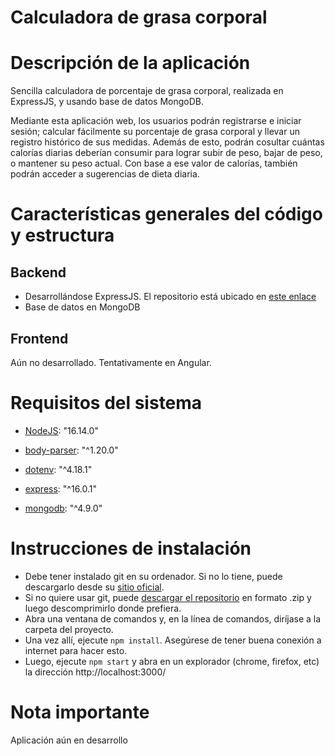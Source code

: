 # Calculadora de grasa corporal

# Descripción de la aplicación

Sencilla calculadora de porcentaje de grasa corporal, realizada en ExpressJS, y usando base de datos MongoDB.

Mediante esta aplicación web, los usuarios podrán registrarse e iniciar sesión; calcular fácilmente su porcentaje de grasa corporal y llevar un registro histórico de sus medidas.
Además de esto, podrán cosultar cuántas calorías diarias deberían consumir para lograr subir de peso, bajar de peso, o mantener su peso actual. Con base a ese valor de calorías, también podrán acceder a sugerencias de dieta diaria.


# Características generales del código y estructura

## Backend

- Desarrollándose ExpressJS. El repositorio está ubicado en  <a href="https://github.com/Metalkaiser/fat-perc-calc" target="_blank">este enlace</a>
- Base de datos en MongoDB

## Frontend

Aún no desarrollado. Tentativamente en Angular.

# Requisitos del sistema


- <a href="https://nodejs.org/es/download/" target="_blank">NodeJS</a>: "16.14.0"

- <a href="https://www.npmjs.com/package/body-parser" target="_blank">body-parser</a>: "^1.20.0"

- <a href="https://www.npmjs.com/package/dotenv" target="_blank">dotenv</a>: "^4.18.1"

- <a href="https://www.npmjs.com/package/express" target="_blank">express</a>: "^16.0.1"

- <a href="https://www.npmjs.com/package/mongodb" target="_blank">mongodb</a>: "^4.9.0"


# Instrucciones de instalación

- Debe tener instalado git en su ordenador. Si no lo tiene, puede descargarlo desde su <a href="https://git-scm.com/downloads" target="_blank">sitio oficial</a>.
- Si no quiere usar git, puede <a href="https://github.com/Metalkaiser/fat-perc-calc/archive/refs/heads/master.zip" target="_blank">descargar el repositorio</a> en formato .zip y luego descomprimirlo donde prefiera.
- Abra una ventana de comandos y, en la línea de comandos, diríjase a la carpeta del proyecto.
- Una vez allí, ejecute `npm install`. Asegúrese de tener buena conexión a internet para hacer esto.
- Luego, ejecute `npm start` y abra en un explorador (chrome, firefox, etc) la dirección http://localhost:3000/

# Nota importante

Aplicación aún en desarrollo
